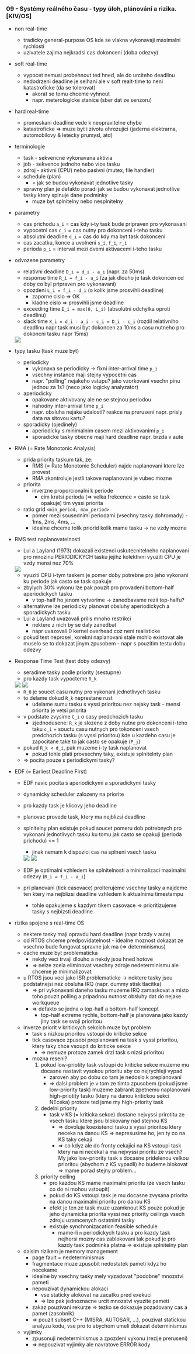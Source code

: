 ### 09 - Systémy reálného času - typy úloh, plánování a rizika. [KIV/OS]

- non real-time
  - tradicky general-purpose OS kde se vlakna vykonavaji maximalni rychlosti
  - uzivatele zajima nejkradsi cas dokonceni (doba odezvy)

- soft real-time
  - vypocet nemusi probehnout ted hned, ale do urciteho deadlinu
  - nedodrzeni deadline je selhani ale v soft realt-time to neni katastroficke (da se tolerovat)
    - akorat se tomu chceme vyhnout
    - napr. meterologicke stanice (sber dat ze senzoru)

- hard real-time
  - promeskani deadline vede k neopravitelne chybe
  - katastroficke => muze byt i zivotu ohrozujici (jaderna elektrarna, automobilovy & letecky prumysl, atd)

- terminologie
  - task - sekvencne vykonavana aktivia
  - job - sekvence jednoho nebo vice tasku
  - zdroj - aktivni (CPU) nebo pasivni (mutex, file handler)
  - schedule (plan)
    - = jak se budou vykonavat jednotlive tasky
  - spravny plan je defakto poradi jak se budou vykonavat jednotlive tasky ktery splnuje dane podminky
    - muze byt splnitelny nebo nesplnitelny
  
- parametry
  - cas prichodu `a_i` = cas kdy i-ty task bude pripraven pro vykonavani
  - vypocetni cas `c_i` = cas nutny pro dokonceni i-teho tasku
  - absolutni deadline `d_i` = cas do kdy ma byt task dokonceni
  - cas zacatku, konce a uvolneni `s_i`, `f_i`, `r_i`
  - perioda `p_i` = interval mezi dvemi aktivacemi i-teho tasku

- odvozene parametry
  - relativni deadline `D_i = d_i - a_i` (napr. za 50ms)
  - response time `R_i = f_i - a_i` (za jak dlouho je task dokoncen od doby co byl pripraven pro vykonavani)
  - opozdeni `L_i = f_i - d_i` (o kolik jsme prosvihli deadline)
    - zaporne cislo => OK
    - kladne cislo => prosvihli jsme deadline
  - exceeding time `E_i = max(0, L_i)` (absolutni odchylka oproti deadlinu)
  - slack time `X_i = d_i - a_i - c_i = D_i - c_i` (rozdil relativniho deadlinu napr task musi byt dokoncen za 10ms a casu nutneho pro dokoncni tasku napr 15ms)

  <img src="img/09/01.png">

- typy tasku (task muze byt)
  - periodicky
    - vykonava se periodicky -> fixni inter-arrival time `p_i`
    - vsechny instance maji stejny vypocetni cas
    - napr. "polling" nejakeho vstupu? jako vzorkovani vsechn pinu jednou za 1s? (neco jako logicky analyzator)
  - aperiodicky
    - opakovane aktivovany ale ne se stejnou periodou
    - nahodny inter-arrival time `p_i`
    - napr. obsluha nejake udalosti? reakce na preruseni napr. prisly data na sitovou kartu?
  - sporadicky (ojedinely)
    - aperiodicky s minimalnim casem mezi aktivovanimi `p_i`
    - sporadicke tasky obecne maji hard deadline napr. brzda v aute

- RMA (= Rate Monotonic Analysis)
  - prida priority taskum tak, ze:
    - RMS (= Rate Monotonic Scheduler) najde naplanovani ktere lze provest
    - RMA zkontroluje jestli takove naplanovani je vubec mozne
  - priorita
    - inverzne proporcionalni k periode
      - cim kratsi perioda (=> velka frekcence = casto se task opakuje) tim vyssi priorita
  - ratio grid `<min_period, max_period>`
    - pomer mezi sousednimi periodami (vsechny tasky dohromady) - 1ms, 2ms, 4ms, ...
    - idealne chceme tolik priorid kolik mame tasku -> ne vzdy mozne

- RMS test naplanovatelnosti
  - Lui a Layland (1973) dokazali existenci uskutecnitelneho naplanovani pro mnozinu PERIODICKYCH tasku jejihz kolektivni vyuziti CPU je vzdy mensi nez 70%

  <img src="img/09/02.png">

  - vyuziti CPU i-tym taskem je pomer doby potrebne pro jeho vykonani ku periode jak casto se task opakuje
  - zbylych 30% vykonu lze pak pouzit pro provadeni bottom-half aperiodickych tasku
    - v top-half ho jenom vytvorime -> zanedbavame rezii top-halfu?
  - alternativne lze periodicky planovat obsluhy aperiodickych a sporadickych tasku
  - Lui a Layland uvazovali prilis mnoho restrikci
    - nektere z nich by se daly zanedbat
    - napr uvazovali 0 kernel overhead coz neni realisticke
  - pokud test neprosel, korekni naplanovani stale mohlo existovat ale muselo se to dokazat jinym zpusobem - napr s pouzitim testu dobu odezvy

- Response Time Test (test doby odezvy)
  - seradime tasky podle priority (sestupne)
  - pro kazdy task vypocteme `R_k`

  <img src="img/09/03.png">

  <img src="img/09/05.png">

  - `R_0` je soucet casu nutny pro vykonani jednotlivych tasku
  - to delame dokud `R_k` neprestane rust
    - udelame sumu tasku s vyssi prioritou nez nejaky task - mensi priorita je vetsi priorita
  - v podstate zvysime `C_i` o casy predchozich tasku
    - zjednodusene: `R_k` je slozene z doby nutne pro dokonceni i-teho taku `c_i` + souctu casu nutnych pro tokonceni vsech predchozich tasku (s vyssi prioritou) kde u kazdeho casu je zapocitane take to jak casto se opakuje (`P_j`)
  - pokud `R_k < d_i`, pak muzeme i-ty task naplanovat
    - pokud tohle plati provsechny taky, existuje splnitelnty plan
  - => pocita pouze s periodickymi tasky?

- EDF (= Earliest Deadline First)
  - EDF navic pocita s aperiodickymi a sporadickymi tasky
  - dynamicky scheduler zalozeny na priorite
  - pro kazdy task je klicovy jeho deadline
  - planovac provede task, ktery ma nejblizsi deadline
  - splnitelny plan existuje pokud soucet pomeru dob potrebnych pro vykonani jednotlivych tasku ku tomu jak casto se opakuji (perioda prichodu) <= 1
    - jinak nemam k dispozici cas na splneni vsech tasku

    <img src="img/09/04.png">

    <img src="img/09/06.png">

  - EDF je optimalni vzhledem ke splnitelnosti a minimalizaci maximalni odezvy (`R_i = f_i - a_i`)
  - pri planovani (tick casovace) proiterujeme vsechny tasky a najdeme ten ktery ma nejblizsi deadline vzhledem k aktualnimu timestampu
    - tohle opakujeme s kazdym tikem casovace => prioritizujeme tasky s nejbizsti deadline

- rizika spojene s real-time OS
  - nektere tasky maji opravdu hard deadline (napr brzdy v aute)
  - od RTOS chceme predpovidatelnost - idealne moznost dokazat ze vsechno bude fungovat spravne jak ma (=> determinismus)
  - cache muze byt problematicka
    - nekdy veci trvaji dlouho a nekdy jsou hned hotove
    - => nelze zcela eliminovat vsechny zdroje nedeterminismu ale chceme je minimalizovat
  - u RTOS jsou veci jako ISR problematicke -> nektere tasky jsou podstatnejsi nez obsluha IRQ (napr. dummy stisk tlacitka)
    - => pri vykonavani daneho tasku muzeme IRQ zamaskovat a misto toho pouzit polling a pripadnou nutnost obsluhy dat do nejake workqueue
    - => defakto se jedna o top-half a bottom-half koncept
      - top-half extreme rychle, bottom-half je planovana jako kazdy jiny task se svoji prioritou
  - inverze priorit v kritickych sekcich muze byt problem
    - task s nizkou prioritou vstoupi do kriticke sekce
    - tick casovace zpusobi preplanovani na task s vyssi prioritou, ktery taky chce vsoupit do kriticke sekce
      - => nemuze protoze zamek drzi task s nizsi prioritou
    - mozna reseni?
      1) pokud low-priotity task vstoupi do kriticke sekce muzeme mu docasne nastavit vysokou prioritu aby co nejrychleji vypad
          - zaroven aby po dobu co tam je nedoslo k preplanovani
          - => dalsi problem je v tom ze timto zpusobem (pokud jsme low-priority task) muzeme zabranit zpetnemu naplanovani high-priotity tasku (ktery na danou kritickou sekci NEceka) protoze ted jsme my high-priority task
      2) dedelni priority
          - task v KS (= kriticka sekce) dostane nejvyssi prirotitu ze vsech tasku ktere jsou blokovany nad stejnou KS
            - => dovoluje koexistenci tasku s vyssi prioritou ktery neceka na danou KS => nepresusime ho, jen ty co na KS taky cekaji
            - => co kdyz ale do fronty cekajici na KS vstoupi task ktery na ni necekal a ma nejvyssi prioritu ze vsech? My jako low-priority task s docasne pridelenou velkou prioritou (abychom z KS vypadli) ho budeme blokovat => mame porad stejny problem...
      3) priority ceiling
          - pro kazdou KS mame maximalni prioritu (ze vsech tasku co do ni mohou vstoupit)
          - pokud do KS vstoupi task je mu docasne zvysana priorita na danou maximalni prioritu pro danou KS
          - efekt je ten ze task muze uzamknout KS pouze pokud je jeho dynamicka priorita vyssi nez priority ceilings vsech zdroju uzamcenych ostatnimi tasky
          - existuje synchronizacation feasible schedule
            - mame-li `n` periodickych tasku a pro kazdy task nejhorsi mozny cas zablokovani tak pokud je pro kazdy task podminka platna => existuje splnitelny plan
  - dalsim rizikem je memory management
    - page fault = nedeterminismus
    - fragmentace muze zpusobit nedostatek pameti kdyz ho necekame
    - idealne by vsechny tasky mely vyzadovat "podobne" mnozstvi pameti
    - nepouzivat dynamickou alokaci
      - vse staticky alokovat na zacatku pred exekuci
      - => lze pak jednoznacne urcit mnozstvi vyuzite pameti
    - zakaz pouzivani rekurze => tezko se dokazuje pozadovany cas a pamet (zasobnik)
    - => pouzit subset C++ (MISRA, AUTOSAR, ...), pouzivat statickou analyzu kodu, vse pro to abychom umeli dokazat determinismus
  - vyjimky
    - zpusonuji nedeterminismus a zpozdeni vykonu (rezije preruseni)
    - => nepouzivat vyjimky ale navratove ERROR kody
